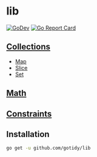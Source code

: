 # lib

[![GoDev](https://img.shields.io/static/v1?label=godev&message=reference&color=00add8)][godev] [![Go Report Card](https://goreportcard.com/badge/github.com/gotidy/lib)][goreport]

<!-- [![Mentioned in Awesome Go](https://awesome.re/mentioned-badge.svg)](https://github.com/avelino/awesome-go) -->

[godev]: https://pkg.go.dev/github.com/gotidy/lib
[goreport]: https://goreportcard.com/report/github.com/gotidy/lib

## [Collections](collections/README.md)

- [Map](collections/maps/README.md)
- [Slice](collections/slice/README.md)
- [Set](collections/set/README.md)

## [Math](math/README.md)

## [Constraints](constraints/README.md)

## Installation

```sh
go get -u github.com/gotidy/lib
```
